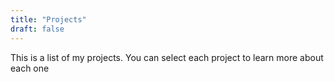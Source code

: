 ```yaml
---
title: "Projects"
draft: false
---
```


This is a list of my projects. You can select each project to learn
more about each one
